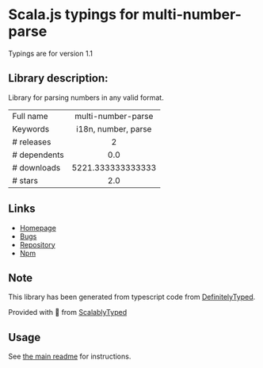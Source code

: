 
# Scala.js typings for multi-number-parse

Typings are for version 1.1

## Library description:
Library for parsing numbers in any valid format.

|                    |                 |
| ------------------ | :-------------: |
| Full name          | multi-number-parse |
| Keywords           | i18n, number, parse |
| # releases         | 2 |
| # dependents       | 0.0 |
| # downloads        | 5221.333333333333 |
| # stars            | 2.0 |

## Links
- [Homepage](https://github.com/mjamado/multi-number-parse#readme)
- [Bugs](https://github.com/mjamado/multi-number-parse/issues)
- [Repository](https://github.com/mjamado/multi-number-parse)
- [Npm](https://www.npmjs.com/package/multi-number-parse)
    


## Note
This library has been generated from typescript code from [DefinitelyTyped](https://definitelytyped.org).

Provided with :purple_heart: from [ScalablyTyped](https://github.com/oyvindberg/ScalablyTyped)

## Usage
See [the main readme](../../readme.md) for instructions.


